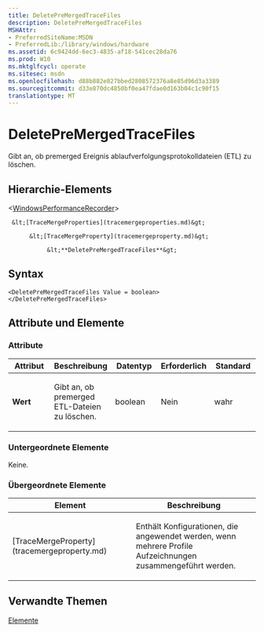 ```yaml
---
title: DeletePreMergedTraceFiles
description: DeletePreMergedTraceFiles
MSHAttr:
- PreferredSiteName:MSDN
- PreferredLib:/library/windows/hardware
ms.assetid: 6c9424dd-6ec3-4835-af18-541cec28da76
ms.prod: W10
ms.mktglfcycl: operate
ms.sitesec: msdn
ms.openlocfilehash: d88b882e827bbed2808572376a8e85d96d3a3389
ms.sourcegitcommit: d33e870dc4850bf0ea47fdae0d163b04c1c90f15
translationtype: MT
---
```

# <a name="deletepremergedtracefiles"></a>DeletePreMergedTraceFiles


Gibt an, ob premerged Ereignis ablaufverfolgungsprotokolldateien (ETL) zu löschen.

## <a name="element-hierarchy"></a>Hierarchie-Elements


&lt;[WindowsPerformanceRecorder](windowsperformancerecorder.md)&gt;

     &lt;[TraceMergeProperties](tracemergeproperties.md)&gt;

          &lt;[TraceMergeProperty](tracemergeproperty.md)&gt;

               &lt;**DeletePreMergedTraceFiles**&gt;

## <a name="syntax"></a>Syntax


``` syntax
<DeletePreMergedTraceFiles Value = boolean>
</DeletePreMergedTraceFiles>
```

## <a name="attributes-and-elements"></a>Attribute und Elemente


### <a name="attributes"></a>Attribute

<table>
<colgroup>
<col width="20%" />
<col width="20%" />
<col width="20%" />
<col width="20%" />
<col width="20%" />
</colgroup>
<thead>
<tr class="header">
<th>Attribut</th>
<th>Beschreibung</th>
<th>Datentyp</th>
<th>Erforderlich</th>
<th>Standard</th>
</tr>
</thead>
<tbody>
<tr class="odd">
<td><p><strong>Wert</strong></p></td>
<td><p>Gibt an, ob premerged ETL-Dateien zu löschen.</p></td>
<td><p>boolean</p></td>
<td><p>Nein</p></td>
<td><p>wahr</p></td>
</tr>
</tbody>
</table>

 

### <a name="child-elements"></a>Untergeordnete Elemente

Keine.

### <a name="parent-elements"></a>Übergeordnete Elemente

<table>
<colgroup>
<col width="50%" />
<col width="50%" />
</colgroup>
<thead>
<tr class="header">
<th>Element</th>
<th>Beschreibung</th>
</tr>
</thead>
<tbody>
<tr class="odd">
<td><p>[TraceMergeProperty](tracemergeproperty.md)</p></td>
<td><p>Enthält Konfigurationen, die angewendet werden, wenn mehrere Profile Aufzeichnungen zusammengeführt werden.</p></td>
</tr>
</tbody>
</table>

 

## <a name="related-topics"></a>Verwandte Themen


[Elemente](elements.md)

 

 







